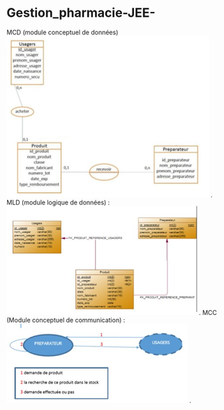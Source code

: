 # Gestion_pharmacie-JEE-

MCD (module conceptuel de données) 
<img src="IMG/MCD.jpg" alt="" style="text-align: center;"/> .
MLD (module logique de données) :
<img src="IMG/MLD.jpg" alt="" style="text-align: center;"/> .
MCC (Module conceptuel de communication) :  
<img src="IMG/MCC.jpg" alt="" style="text-align: center;"/> .
